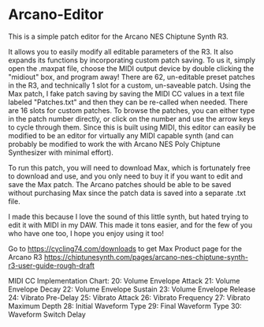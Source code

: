 # Arcano-Editor

This is a simple patch editor for the Arcano NES Chiptune Synth R3.

It allows you to easily modify all editable parameters of the R3. It also expands its functions by incorporating custom patch saving. To us it, simply open the .maxpat file, choose the MIDI output device by double clicking the "midiout" box, and program away! There are 62, un-editable preset patches in the R3, and technically 1 slot for a custom, un-saveable patch. Using the Max patch, I fake patch saving by saving the MIDI CC values in a text file labeled "Patches.txt" and then they can be re-called when needed. There are 16 slots for custom patches. To browse the patches, you can either type in the patch number directly, or click on the number and use the arrow keys to cycle through them. Since this is built using MIDI, this editor can easily be modified to be an editor for virtually any MIDI capable synth (and can probably be modified to work the with Arcano NES Poly Chiptune Synthesizer with minimal effort).

To run this patch, you will need to download Max, which is fortunately free to download and use, and you only need to buy it if you want to edit and save the Max patch. The Arcano patches should be able to be saved without purchasing Max since the patch data is saved into a separate .txt file.

I made this because I love the sound of this little synth, but hated trying to edit it with MIDI in my DAW. This made it tons easier, and for the few of you who have one too, I hope you enjoy using it too!

Go to https://cycling74.com/downloads to get Max
Product page for the Arcano R3 https://chiptunesynth.com/pages/arcano-nes-chiptune-synth-r3-user-guide-rough-draft

MIDI CC Implementation Chart:
20: Volume Envelope Attack
21: Volume Envelope Decay
22: Volume Envelope Sustain
23: Volume Envelope Release
24: Vibrato Pre-Delay
25: Vibrato Attack
26: Vibrato Frequency
27: Vibrato Maximum Depth
28: Initial Waveform Type
29: Final Waveform Type
30: Waveform Switch Delay
